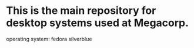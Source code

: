 # This is the main repository for desktop systems used at Megacorp.

operating system: fedora silverblue

